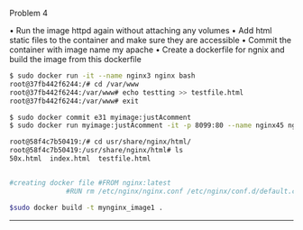 Problem 4

• Run the image httpd again without attaching any volumes
• Add html static files to the container and make sure they are accessible
• Commit the container with image name my apache
• Create a dockerfile for ngnix and build the image from this dockerfile

```bash
$ sudo docker run -it --name nginx3 nginx bash
root@37fb442f6244:/# cd /var/www
root@37fb442f6244:/var/www# echo testting >> testfile.html
root@37fb442f6244:/var/www# exit

$ sudo docker commit e31 myimage:justAcomment
$ sudo docker run myimage:justAcomment -it -p 8099:80 --name nginx45 nginx bash

root@58f4c7b50419:/# cd usr/share/nginx/html/
root@58f4c7b50419:/usr/share/nginx/html# ls
50x.html  index.html  testfile.html


#creating docker file #FROM nginx:latest
		      #RUN rm /etc/nginx/nginx.conf /etc/nginx/conf.d/default.conf

$sudo docker build -t mynginx_image1 .

```
---

